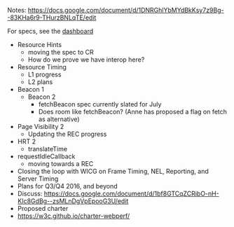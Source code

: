 
Notes: https://docs.google.com/document/d/1DNRGhlYbMYdBkKsy7z9Bg--83KHa6r9-THurzBNLqTE/edit

For specs, see the [dashboard](http://www.w3.org/wiki/Web_Performance/Publications)

* Resource Hints
  * moving the spec to CR
  * How do we prove we have interop here?
* Resource Timing
  * L1 progress
  * L2 plans
* Beacon 1
  * Beacon 2
    * fetchBeacon spec currently slated for July
    * Does room like fetchBeacon? (Anne has proposed a flag on fetch as alternative)
* Page Visibility 2
  * Updating the REC progress
* HRT 2
  * translateTime
* requestIdleCallback
  * moving towards a REC
* Closing the loop with WICG on Frame Timing, NEL, Reporting, and Server Timing
* Plans for Q3/Q4 2016, and beyond
 * Discuss: https://docs.google.com/document/d/1bf8GTCqZCRibO-nH-KIc8GdBg--zsMLnDgVpEpooG3U/edit
* Proposed charter
 * https://w3c.github.io/charter-webperf/
